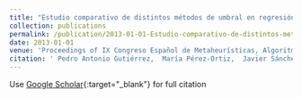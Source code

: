 ```yaml
---
title: "Estudio comparativo de distintos métodos de umbral en regresión ordinal"
collection: publications
permalink: /publication/2013-01-01-Estudio-comparativo-de-distintos-metodos-de-umbral-en-regresion-ordinal
date: 2013-01-01
venue: 'Proceedings of IX Congreso Español de Metaheurísticas, Algoritmos Evolutivos y Bioinspirados (MAEB 2013)'
citation: ' Pedro Antonio Gutiérrez,  María Pérez-Ortiz,  Javier Sánchez-Monedero,  César Hervás-Martínez, &quot;Estudio comparativo de distintos métodos de umbral en regresión ordinal.&quot; Proceedings of IX Congreso Español de Metaheurísticas, Algoritmos Evolutivos y Bioinspirados (MAEB 2013), 2013, pp. 872--881.'
---
```

Use [Google Scholar](https://scholar.google.com/scholar?q=Estudio+comparativo+de+distintos+m&#x27;etodos+de+umbral+en+regresi&#x27;on+ordinal){:target="_blank"} for full citation
